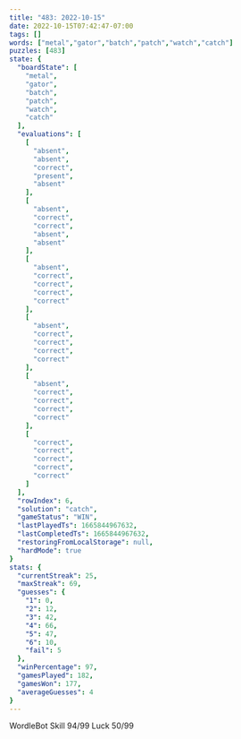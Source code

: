 ```yaml
---
title: "483: 2022-10-15"
date: 2022-10-15T07:42:47-07:00
tags: []
words: ["metal","gator","batch","patch","watch","catch"]
puzzles: [483]
state: {
  "boardState": [
    "metal",
    "gator",
    "batch",
    "patch",
    "watch",
    "catch"
  ],
  "evaluations": [
    [
      "absent",
      "absent",
      "correct",
      "present",
      "absent"
    ],
    [
      "absent",
      "correct",
      "correct",
      "absent",
      "absent"
    ],
    [
      "absent",
      "correct",
      "correct",
      "correct",
      "correct"
    ],
    [
      "absent",
      "correct",
      "correct",
      "correct",
      "correct"
    ],
    [
      "absent",
      "correct",
      "correct",
      "correct",
      "correct"
    ],
    [
      "correct",
      "correct",
      "correct",
      "correct",
      "correct"
    ]
  ],
  "rowIndex": 6,
  "solution": "catch",
  "gameStatus": "WIN",
  "lastPlayedTs": 1665844967632,
  "lastCompletedTs": 1665844967632,
  "restoringFromLocalStorage": null,
  "hardMode": true
}
stats: {
  "currentStreak": 25,
  "maxStreak": 69,
  "guesses": {
    "1": 0,
    "2": 12,
    "3": 42,
    "4": 66,
    "5": 47,
    "6": 10,
    "fail": 5
  },
  "winPercentage": 97,
  "gamesPlayed": 182,
  "gamesWon": 177,
  "averageGuesses": 4
}
---
```


<!-- more -->
WordleBot
Skill 94/99
Luck 50/99
